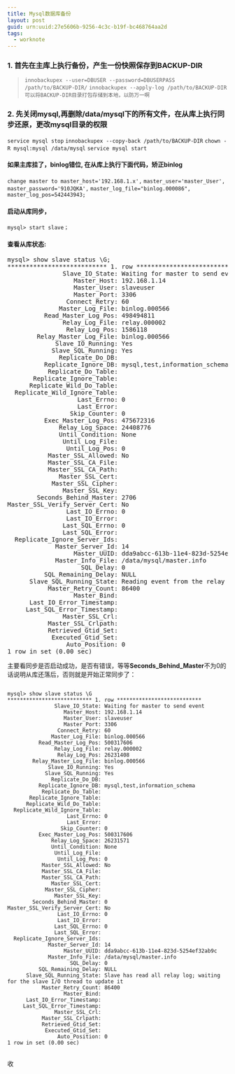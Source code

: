 ```yaml
---
title: Mysql数据库备份
layout: post
guid: urn:uuid:27e5606b-9256-4c3c-b19f-bc468764aa2d
tags:
  - worknote
---
```



### 1. 首先在主库上执行备份，产生一份快照保存到BACKUP-DIR
> ```innobackupex --user=DBUSER --password=DBUSERPASS /path/to/BACKUP-DIR/```
> ```innobackupex --apply-log /path/to/BACKUP-DIR```
> ```可以将BACKUP-DIR目录打包存储到本地，以防万一啊```

### 2. 先关闭mysql,再删除/data/mysql下的所有文件，在从库上执行同步还原，更改mysql目录的权限
 ```service mysql stop```
 ```innobackupex --copy-back /path/to/BACKUP-DIR```
 ```chown -R mysql:mysql /data/mysql```
 ```service mysql start```

#### 如果主库挂了，binlog错位, 在从库上执行下面代码，矫正binlog
 ```change master to master_host='192.168.1.x',```
 ```master_user='master_User', master_password='910JQKA',```
 ```master_log_file="binlog.000086", master_log_pos=542443943;```

#### 启动从库同步，
```mysql> start slave；```
#### 查看从库状态:
<pre>
mysql> show slave status \G;
*************************** 1. row ***************************
               Slave_IO_State: Waiting for master to send event
                  Master_Host: 192.168.1.14
                  Master_User: slaveuser
                  Master_Port: 3306
                Connect_Retry: 60
              Master_Log_File: binlog.000566
          Read_Master_Log_Pos: 498494811
               Relay_Log_File: relay.000002
                Relay_Log_Pos: 1586118
        Relay_Master_Log_File: binlog.000566
             Slave_IO_Running: Yes
            Slave_SQL_Running: Yes
              Replicate_Do_DB:
          Replicate_Ignore_DB: mysql,test,information_schema
           Replicate_Do_Table:
       Replicate_Ignore_Table:
      Replicate_Wild_Do_Table:
  Replicate_Wild_Ignore_Table:
                   Last_Errno: 0
                   Last_Error:
                 Skip_Counter: 0
          Exec_Master_Log_Pos: 475672316
              Relay_Log_Space: 24408776
              Until_Condition: None
               Until_Log_File:
                Until_Log_Pos: 0
           Master_SSL_Allowed: No
           Master_SSL_CA_File:
           Master_SSL_CA_Path:
              Master_SSL_Cert:
            Master_SSL_Cipher:
               Master_SSL_Key:
        Seconds_Behind_Master: 2706
Master_SSL_Verify_Server_Cert: No
                Last_IO_Errno: 0
                Last_IO_Error:
               Last_SQL_Errno: 0
               Last_SQL_Error:
  Replicate_Ignore_Server_Ids:
             Master_Server_Id: 14
                  Master_UUID: dda9abcc-613b-11e4-823d-5254ef32ab9c
             Master_Info_File: /data/mysql/master.info
                    SQL_Delay: 0
          SQL_Remaining_Delay: NULL
      Slave_SQL_Running_State: Reading event from the relay log
           Master_Retry_Count: 86400
                  Master_Bind:
      Last_IO_Error_Timestamp:
     Last_SQL_Error_Timestamp:
               Master_SSL_Crl:
           Master_SSL_Crlpath:
           Retrieved_Gtid_Set:
            Executed_Gtid_Set:
                Auto_Position: 0
1 row in set (0.00 sec)
</pre>
主要看同步是否启动成功，是否有错误，等等**Seconds_Behind_Master**不为0的话说明从库还落后，否则就是开始正常同步了：

<pre><code>
mysql> show slave status \G
*************************** 1. row ***************************
               Slave_IO_State: Waiting for master to send event
                  Master_Host: 192.168.1.14
                  Master_User: slaveuser
                  Master_Port: 3306
                Connect_Retry: 60
              Master_Log_File: binlog.000566
          Read_Master_Log_Pos: 500317606
               Relay_Log_File: relay.000002
                Relay_Log_Pos: 26231408
        Relay_Master_Log_File: binlog.000566
             Slave_IO_Running: Yes
            Slave_SQL_Running: Yes
              Replicate_Do_DB:
          Replicate_Ignore_DB: mysql,test,information_schema
           Replicate_Do_Table:
       Replicate_Ignore_Table:
      Replicate_Wild_Do_Table:
  Replicate_Wild_Ignore_Table:
                   Last_Errno: 0
                   Last_Error:
                 Skip_Counter: 0
          Exec_Master_Log_Pos: 500317606
              Relay_Log_Space: 26231571
              Until_Condition: None
               Until_Log_File:
                Until_Log_Pos: 0
           Master_SSL_Allowed: No
           Master_SSL_CA_File:
           Master_SSL_CA_Path:
              Master_SSL_Cert:
            Master_SSL_Cipher:
               Master_SSL_Key:
        Seconds_Behind_Master: 0
Master_SSL_Verify_Server_Cert: No
                Last_IO_Errno: 0
                Last_IO_Error:
               Last_SQL_Errno: 0
               Last_SQL_Error:
  Replicate_Ignore_Server_Ids:
             Master_Server_Id: 14
                  Master_UUID: dda9abcc-613b-11e4-823d-5254ef32ab9c
             Master_Info_File: /data/mysql/master.info
                    SQL_Delay: 0
          SQL_Remaining_Delay: NULL
      Slave_SQL_Running_State: Slave has read all relay log; waiting for the slave I/O thread to update it
           Master_Retry_Count: 86400
                  Master_Bind:
      Last_IO_Error_Timestamp:
     Last_SQL_Error_Timestamp:
               Master_SSL_Crl:
           Master_SSL_Crlpath:
           Retrieved_Gtid_Set:
            Executed_Gtid_Set:
                Auto_Position: 0
1 row in set (0.00 sec)
</code>
</pre>

收
